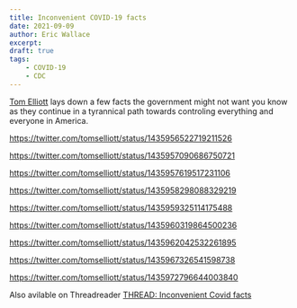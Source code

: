 ```yaml
---
title: Inconvenient COVID-19 facts
date: 2021-09-09
author: Eric Wallace
excerpt:
draft: true
tags:
    - COVID-19
    - CDC
---
```

[Tom Elliott](https://twitter.com/tomselliott) lays down a few facts the government might not want you know as they continue in a tyrannical path towards controling everything and everyone in America.

https://twitter.com/tomselliott/status/1435956522719211526

https://twitter.com/tomselliott/status/1435957090686750721

https://twitter.com/tomselliott/status/1435957619517231106

https://twitter.com/tomselliott/status/1435958298088329219

https://twitter.com/tomselliott/status/1435959325114175488

https://twitter.com/tomselliott/status/1435960319864500236

https://twitter.com/tomselliott/status/1435962042532261895

https://twitter.com/tomselliott/status/1435967326541598738

https://twitter.com/tomselliott/status/1435972796644003840

Also avilable on Threadreader [THREAD: Inconvenient Covid facts](https://threadreaderapp.com/thread/1435956522719211526.html)